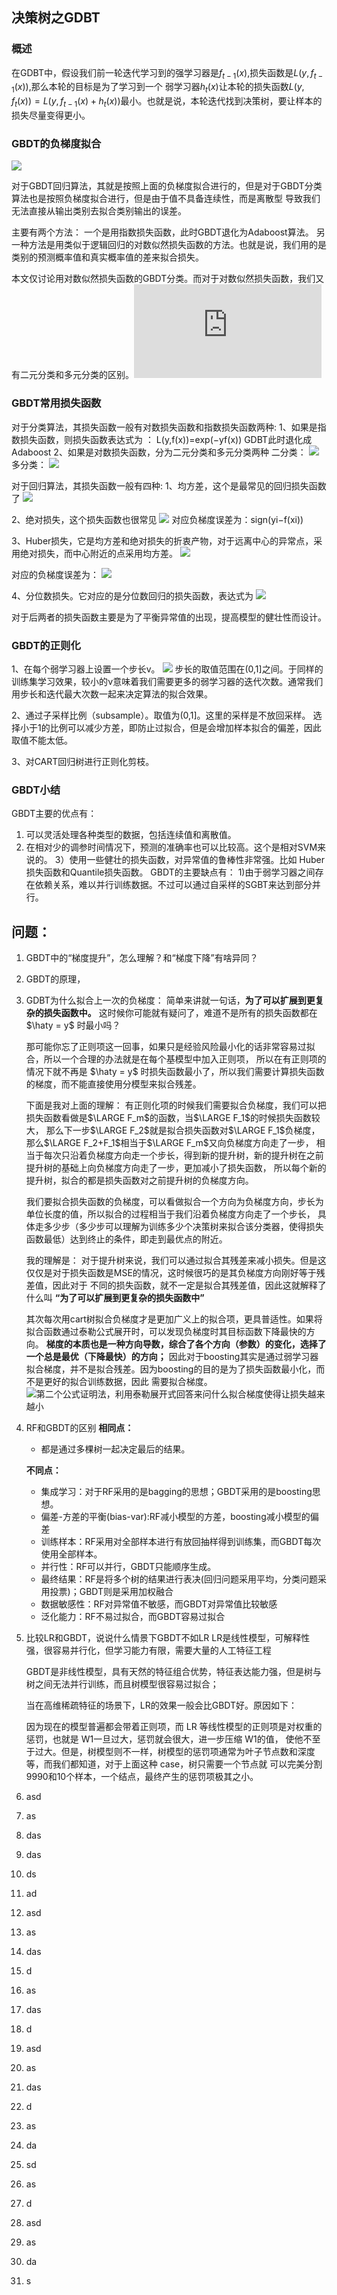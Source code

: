 ## 决策树之GDBT

### 概述
在GDBT中，假设我们前一轮迭代学习到的强学习器是$f_{t-1}(x)$,损失函数是$L(y,f_{t−1}(x))$,那么本轮的目标是为了学习到一个
弱学习器$h_t(x)$让本轮的损失函数$L(y,f_{t}(x))=L(y,f_{t−1}(x)+h_t(x))$最小。也就是说，本轮迭代找到决策树，要让样本的损失尽量变得更小。

### GBDT的负梯度拟合
![](GDBT_files/1.jpg)

对于GBDT回归算法，其就是按照上面的负梯度拟合进行的，但是对于GBDT分类算法也是按照负梯度拟合进行，但是由于值不具备连续性，而是离散型
导致我们无法直接从输出类别去拟合类别输出的误差。

主要有两个方法：
一个是用指数损失函数，此时GBDT退化为Adaboost算法。
另一种方法是用类似于逻辑回归的对数似然损失函数的方法。也就是说，我们用的是类别的预测概率值和真实概率值的差来拟合损失。

本文仅讨论用对数似然损失函数的GBDT分类。而对于对数似然损失函数，我们又有二元分类和多元分类的区别。![参考](https://www.cnblogs.com/pinard/p/6140514.html)

### GBDT常用损失函数
对于分类算法，其损失函数一般有对数损失函数和指数损失函数两种:
1、如果是指数损失函数，则损失函数表达式为 ： L(y,f(x))=exp(−yf(x))  GDBT此时退化成Adaboost
2、如果是对数损失函数，分为二元分类和多元分类两种
二分类：
![](GDBT_files/2.jpg)
多分类：
![](GDBT_files/3.jpg)

对于回归算法，其损失函数一般有四种:
1、均方差，这个是最常见的回归损失函数了
![](GDBT_files/4.jpg)

2、绝对损失，这个损失函数也很常见
![](GDBT_files/5.jpg)
对应负梯度误差为：sign(yi−f(xi))

3、Huber损失，它是均方差和绝对损失的折衷产物，对于远离中心的异常点，采用绝对损失，而中心附近的点采用均方差。
![](GDBT_files/6.jpg)

对应的负梯度误差为：
![](GDBT_files/7.jpg)

4、分位数损失。它对应的是分位数回归的损失函数，表达式为
![](GDBT_files/8.jpg)

对于后两者的损失函数主要是为了平衡异常值的出现，提高模型的健壮性而设计。

### GBDT的正则化
1、在每个弱学习器上设置一个步长v。
![](GDBT_files/9.jpg)
步长的取值范围在(0,1]之间。于同样的训练集学习效果，较小的ν意味着我们需要更多的弱学习器的迭代次数。通常我们用步长和迭代最大次数一起来决定算法的拟合效果。

2、通过子采样比例（subsample）。取值为(0,1]。这里的采样是不放回采样。
选择小于1的比例可以减少方差，即防止过拟合，但是会增加样本拟合的偏差，因此取值不能太低。

3、对CART回归树进行正则化剪枝。

### GBDT小结
GBDT主要的优点有：
1) 可以灵活处理各种类型的数据，包括连续值和离散值。
2) 在相对少的调参时间情况下，预测的准确率也可以比较高。这个是相对SVM来说的。
3）使用一些健壮的损失函数，对异常值的鲁棒性非常强。比如 Huber损失函数和Quantile损失函数。
GBDT的主要缺点有：
1)由于弱学习器之间存在依赖关系，难以并行训练数据。不过可以通过自采样的SGBT来达到部分并行。
 
 ## 问题：
1. GBDT中的“梯度提升”，怎么理解？和“梯度下降”有啥异同？
2. GBDT的原理，
3. GDBT为什么拟合上一次的负梯度：
	简单来讲就一句话，**为了可以扩展到更复杂的损失函数中。**
	这时候你可能就有疑问了，难道不是所有的损失函数都在 $\haty = y$ 时最小吗？
	
	那可能你忘了正则项这一回事，如果只是经验风险最小化的话非常容易过拟合，所以一个合理的办法就是在每个基模型中加入正则项，
	所以在有正则项的情况下就不再是 $\haty = y$ 时损失函数最小了，所以我们需要计算损失函数的梯度，而不能直接使用分模型来拟合残差。
	
	下面是我对上面的理解：
	有正则化项的时候我们需要拟合负梯度，我们可以把损失函数看做是$\LARGE F_m$的函数，当$\LARGE F_1$的时候损失函数较大，
	那么下一步$\LARGE F_2$就是拟合损失函数对$\LARGE F_1$负梯度，那么$\LARGE F_2+F_1$相当于$\LARGE F_m$又向负梯度方向走了一步，
	相当于每次只沿着负梯度方向走一个步长，得到新的提升树，新的提升树在之前提升树的基础上向负梯度方向走了一步，更加减小了损失函数，
	所以每个新的提升树，拟合的都是损失函数对之前提升树的负梯度方向。
	
	我们要拟合损失函数的负梯度，可以看做拟合一个方向为负梯度方向，步长为单位长度的值，所以拟合的过程相当于我们沿着负梯度方向走了一个步长，
	具体走多少步（多少步可以理解为训练多少个决策树来拟合该分类器，使得损失函数最低）达到终止的条件，即走到最优点的附近。
	
	我的理解是：
	对于提升树来说，我们可以通过拟合其残差来减小损失。但是这仅仅是对于损失函数是MSE的情况，这时候很巧的是其负梯度方向刚好等于残差值，因此对于
	不同的损失函数，就不一定是拟合其残差值，因此这就解释了什么叫 **“为了可以扩展到更复杂的损失函数中”**
	
	其次每次用cart树拟合负梯度才是更加广义上的拟合项，更具普适性。如果将拟合函数通过泰勒公式展开时，可以发现负梯度时其目标函数下降最快的方向。
	**梯度的本质也是一种方向导数，综合了各个方向（参数）的变化，选择了一个总是最优（下降最快）的方向；**
	因此对于boosting其实是通过弱学习器拟合梯度，并不是拟合残差。因为boosting的目的是为了损失函数最小化，而不是更好的拟合训练数据，因此
	需要拟合梯度。
	![第二个公式证明法，利用泰勒展开式回答来问什么拟合梯度使得让损失越来越小](https://www.zhihu.com/question/63560633)
	
4. RF和GBDT的区别
	**相同点：**
	- 都是通过多棵树一起决定最后的结果。
	
	**不同点：**
	- 集成学习：对于RF采用的是bagging的思想；GBDT采用的是boosting思想。
	- 偏差-方差的平衡(bias-var):RF减小模型的方差，boosting减小模型的偏差
	- 训练样本：RF采用对全部样本进行有放回抽样得到训练集，而GBDT每次使用全部样本。
	- 并行性：RF可以并行，GBDT只能顺序生成。
	- 最终结果：RF是将多个树的结果进行表决(回归问题采用平均，分类问题采用投票)；GBDT则是采用加权融合
	- 数据敏感性：RF对异常值不敏感，而GBDT对异常值比较敏感
	- 泛化能力：RF不易过拟合，而GBDT容易过拟合
	
5. 比较LR和GBDT，说说什么情景下GBDT不如LR
	LR是线性模型，可解释性强，很容易并行化，但学习能力有限，需要大量的人工特征工程
	
	GBDT是非线性模型，具有天然的特征组合优势，特征表达能力强，但是树与树之间无法并行训练，而且树模型很容易过拟合；
	
	当在高维稀疏特征的场景下，LR的效果一般会比GBDT好。原因如下：
	
	因为现在的模型普遍都会带着正则项，而 LR 等线性模型的正则项是对权重的惩罚，也就是 W1一旦过大，惩罚就会很大，进一步压缩 W1的值，
	使他不至于过大。但是，树模型则不一样，树模型的惩罚项通常为叶子节点数和深度等，而我们都知道，对于上面这种 case，树只需要一个节点就
	可以完美分割9990和10个样本，一个结点，最终产生的惩罚项极其之小。
	
	
6. asd
7. as
8. das
9. das
10. ds
11. ad
12. asd
13. as
14. das
15. d
16. as
17. das
18. d
19. asd
20. as
21. das
22. d
23. as
24. da
25. sd
26. as
27. d
28. asd
29. as
30. da
31. s